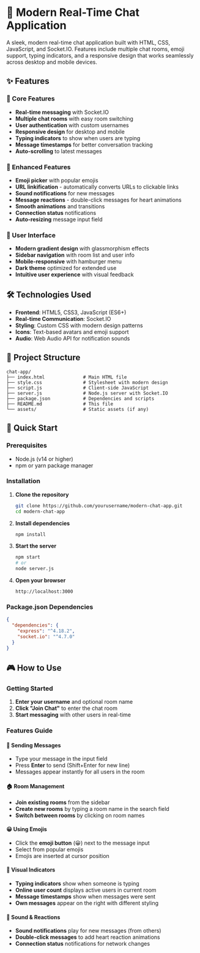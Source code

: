 # 💬 Modern Real-Time Chat Application

A sleek, modern real-time chat application built with HTML, CSS, JavaScript, and Socket.IO. Features include multiple chat rooms, emoji support, typing indicators, and a responsive design that works seamlessly across desktop and mobile devices.

## ✨ Features

### 🎯 Core Features
- **Real-time messaging** with Socket.IO
- **Multiple chat rooms** with easy room switching
- **User authentication** with custom usernames
- **Responsive design** for desktop and mobile
- **Typing indicators** to show when users are typing
- **Message timestamps** for better conversation tracking
- **Auto-scrolling** to latest messages

### 🎨 Enhanced Features
- **Emoji picker** with popular emojis
- **URL linkification** - automatically converts URLs to clickable links
- **Sound notifications** for new messages
- **Message reactions** - double-click messages for heart animations
- **Smooth animations** and transitions
- **Connection status** notifications
- **Auto-resizing** message input field

### 📱 User Interface
- **Modern gradient design** with glassmorphism effects
- **Sidebar navigation** with room list and user info
- **Mobile-responsive** with hamburger menu
- **Dark theme** optimized for extended use
- **Intuitive user experience** with visual feedback

## 🛠️ Technologies Used

- **Frontend**: HTML5, CSS3, JavaScript (ES6+)
- **Real-time Communication**: Socket.IO
- **Styling**: Custom CSS with modern design patterns
- **Icons**: Text-based avatars and emoji support
- **Audio**: Web Audio API for notification sounds

## 📁 Project Structure

```
chat-app/
├── index.html              # Main HTML file
├── style.css               # Stylesheet with modern design
├── script.js               # Client-side JavaScript
├── server.js               # Node.js server with Socket.IO
├── package.json            # Dependencies and scripts
├── README.md               # This file
└── assets/                 # Static assets (if any)
```

## 🚀 Quick Start

### Prerequisites
- Node.js (v14 or higher)
- npm or yarn package manager

### Installation

1. **Clone the repository**
   ```bash
   git clone https://github.com/yourusername/modern-chat-app.git
   cd modern-chat-app
   ```

2. **Install dependencies**
   ```bash
   npm install
   ```

3. **Start the server**
   ```bash
   npm start
   # or
   node server.js
   ```

4. **Open your browser**
   ```
   http://localhost:3000
   ```

### Package.json Dependencies
```json
{
  "dependencies": {
    "express": "^4.18.2",
    "socket.io": "^4.7.0"
  }
}
```

## 🎮 How to Use

### Getting Started
1. **Enter your username** and optional room name
2. **Click "Join Chat"** to enter the chat room
3. **Start messaging** with other users in real-time

### Features Guide

#### 💬 Sending Messages
- Type your message in the input field
- Press **Enter** to send (Shift+Enter for new line)
- Messages appear instantly for all users in the room

#### 🏠 Room Management
- **Join existing rooms** from the sidebar
- **Create new rooms** by typing a room name in the search field
- **Switch between rooms** by clicking on room names

#### 😀 Using Emojis
- Click the **emoji button** (😀) next to the message input
- Select from popular emojis
- Emojis are inserted at cursor position

#### 👀 Visual Indicators
- **Typing indicators** show when someone is typing
- **Online user count** displays active users in current room
- **Message timestamps** show when messages were sent
- **Own messages** appear on the right with different styling

#### 🎵 Sound & Reactions
- **Sound notifications** play for new messages (from others)
- **Double-click messages** to add heart reaction animations
- **Connection status** notifications for network changes
